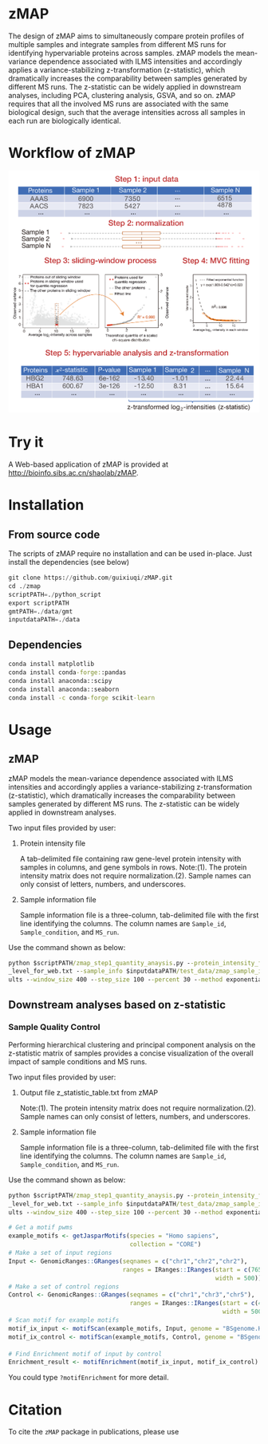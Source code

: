 # zMAP

The design of zMAP aims to simultaneously compare protein profiles of multiple samples and integrate samples from different MS runs for identifying hypervariable 
proteins across samples. zMAP models the mean-variance dependence associated with ILMS intensities and accordingly applies a variance-stabilizing z-transformation
(z-statistic), which dramatically increases the comparability between samples generated by different MS runs. The z-statistic can be widely applied in downstream 
analyses, including PCA, clustering analysis, GSVA, and so on.
zMAP requires that all the involved MS runs are associated with the same biological design, such that the average intensities across all samples in each run are biologically identical.

# Workflow of zMAP

![Workflow of zMAP](https://github.com/guixiuqi/zMAP/blob/main/imgs/zMAP_workflow.png "zMAP Workflow")

# Try it

A Web-based application of zMAP is provided at http://bioinfo.sibs.ac.cn/shaolab/zMAP. 


# Installation
## From source code
The scripts of zMAP  require no installation and can be used in-place. Just install the dependencies (see below)

```python
git clone https://github.com/guixiuqi/zMAP.git
cd ./zmap
scriptPATH=./python_script
export scriptPATH
gmtPATH=./data/gmt
inputdataPATH=./data
```
## Dependencies
```bat
conda install matplotlib
conda install conda-forge::pandas
conda install anaconda::scipy
conda install anaconda::seaborn
conda install -c conda-forge scikit-learn
```


# Usage

## zMAP
zMAP models the mean-variance dependence associated with ILMS intensities and accordingly applies a variance-stabilizing z-transformation (z-statistic), which dramatically increases the comparability between samples generated by different MS runs. The z-statistic can be widely applied in downstream analyses.

Two input files provided by user:

1. Protein intensity file
   
    A tab-delimited file containing raw gene-level protein intensity with samples in columns, and gene symbols in rows.
Note:(1). The protein intensity matrix does not require normalization.(2). Sample names can only consist of letters, numbers, and underscores.

2. Sample information file

    Sample information file is a three-column, tab-delimited file with the first line identifying the columns. The column names are ```Sample_id```, ```Sample_condition```, and ```MS_run```.

Use the command shown as below:

```bat
python $scriptPATH/zmap_step1_quantity_anaysis.py --protein_intensity_file $inputdataPATH/test_data/raw_protein_intensity_in_gene
_level_for_web.txt --sample_info $inputdataPATH/test_data/zmap_sample_info_for_web.txt --outdir $inputdataPATH/test_data/zMAP_res
ults --window_size 400 --step_size 100 --percent 30 --method exponential_function
```
## Downstream analyses based on z-statistic

### Sample Quality Control

Performing hierarchical clustering and principal component analysis on the z-statistic matrix of samples provides a concise visualization of the overall impact of sample conditions and MS runs.

Two input files provided by user:

1. Output file z_statistic_table.txt from zMAP


    Note:(1). The protein intensity matrix does not require normalization.(2). Sample names can only consist of letters, numbers, and underscores.

2. Sample information file

    Sample information file is a three-column, tab-delimited file with the first line identifying the columns. The column names are ```Sample_id```, ```Sample_condition```, and ```MS_run```.

Use the command shown as below:
```bat
python $scriptPATH/zmap_step1_quantity_anaysis.py --protein_intensity_file $inputdataPATH/test_data/raw_protein_intensity_in_gene
_level_for_web.txt --sample_info $inputdataPATH/test_data/zmap_sample_info_for_web.txt --outdir $inputdataPATH/test_data/zMAP_res
ults --window_size 400 --step_size 100 --percent 30 --method exponential_function
```




```r
# Get a motif pwms
example_motifs <- getJasparMotifs(species = "Homo sapiens",
                                  collection = "CORE")
# Make a set of input regions
Input <- GenomicRanges::GRanges(seqnames = c("chr1","chr2","chr2"),
                                ranges = IRanges::IRanges(start = c(76585873,42772928,100183786),
                                                          width = 500))
# Make a set of control regions
Control <- GenomicRanges::GRanges(seqnames = c("chr1","chr3","chr5"),
                                  ranges = IRanges::IRanges(start = c(453123,6524593,100184233),
                                                            width = 500))
# Scan motif for example motifs
motif_ix_input <- motifScan(example_motifs, Input, genome = "BSgenome.Hsapiens.UCSC.hg19")
motif_ix_control <- motifScan(example_motifs, Control, genome = "BSgenome.Hsapiens.UCSC.hg19")

# Find Enrichment motif of input by control
Enrichment_result <- motifEnrichment(motif_ix_input, motif_ix_control)
```
You could type `?motifEnrichment` for more detail.

# Citation

To cite the `zMAP` package in publications, please use


